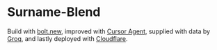 # Surname-Blend

Build with [bolt.new](https://bolt.new/), improved with [Cursor Agent](https://docs.cursor.com/chat/agent),
supplied with data by [Groq](https://console.groq.com/docs/overview),
and lastly deployed with [Cloudflare](https://www.cloudflare.com/en-gb/).
